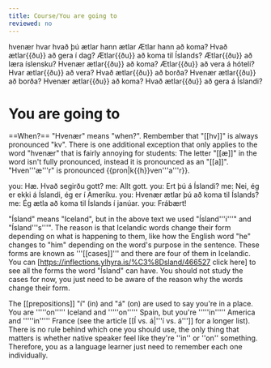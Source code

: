```yaml
---
title: Course/You are going to
reviewed: no
---
```

<vocabulary>
hvenær
hvar
hvað
þú ætlar
hann ætlar
Ætlar hann að koma?
Hvað ætlar{{ðu}} að gera í dag?
Ætlar{{ðu}} að koma til Íslands?
Ætlar{{ðu}} að læra íslensku?
Hvenær ætlar{{ðu}} að koma?
Ætlar{{ðu}} að vera á hóteli?
Hvar ætlar{{ðu}} að vera?
Hvað ætlar{{ðu}} að borða?
Hvenær ætlar{{ðu}} að borða?
Hvenær ætlar{{ðu}} að koma?
Hvað ætlar{{ðu}} að gera á Íslandi?
</vocabulary>

# You are going to

==When?==
"Hvenær" means "when?". Rembember that "[[hv]]" is always pronounced "kv". There is one additional exception that only applies to the word "hvenær" that is fairly annoying for students: The letter "[[æ]]" in the word isn't fully pronounced, instead it is pronounced as an "[[a]]". "Hven'''æ'''r" is pronounced {{pron|k{{h}}ven'''a'''r}}.

<Conversation>
you: Hæ. Hvað segirðu gott?
me: Allt gott.
you: Ert þú á Íslandi?
me: Nei, ég er ekki á Íslandi, ég er í Ameríku.
you: Hvenær ætlar þú að koma til Íslands?
me: Ég ætla að koma til Íslands í janúar.
you: Frábært!
</Conversation>

"Ísland" means "Iceland", but in the above text we used "Ísland'''i'''" and "Ísland'''s'''". The reason is that Icelandic words change their form depending on what is happening to them, like how the English word "he" changes to "him" depending on the word's purpose in the sentence. These forms are known as '''[[cases]]''' and there are four of them in Icelandic. You can [https://inflections.ylhyra.is/%C3%8Dsland/466527 click here] to see all the forms the word "Ísland" can have. You should not study the cases for now, you just need to be aware of the reason why the words change their form.

The [[prepositions]] "í" (in) and "á" (on) are used to say you're in a place. You are '''''on''''' Iceland and '''''on''''' Spain, but you're '''''in''''' America and '''''in''''' France (see the article [[Í vs. á|'''í vs. á''']] for a longer list). There is no rule behind which one you should use, the only thing that matters is whether native speaker feel like they're ''in'' or ''on'' something. Therefore, you as a language learner just need to remember each one individually.
